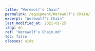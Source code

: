 ```yaml
---
title: "Werewolf's Chain"
permalink: /equipment/Werewolf's Chain/
excerpt: "Werewolf's Chain"
last_modified_at: 2021-01-25
lang: en
ref: "Werewolf's Chain.md"
toc: false
classes: wide
---
```


